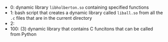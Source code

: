 - 0: dynamic library `libholberton.so` containing specified functions
- 1: bash script that creates a dynamic library called `liball.so` from all the `.c` files that are in the current directory
- 2: 
- 100: (3) dynamic library that contains C funcitons that can be called from Python